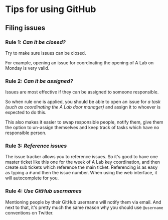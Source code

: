 # Tips for using GitHub

## Filing issues

### Rule 1: _Can it be closed?_

Try to make sure issues can be closed.

For example, opening an issue for coordinating the opening of A Lab on Monday is very valid.

### Rule 2: _Can it be assigned?_

Issues are most effective if they can be assigned to someone responsible.

So when rule one is applied, you should be able to open an issue for _a task (such as coordinating the A Lab door manager)_ and assign it to whoever is expected to do this.

This also makes it easier to swap responsible people, notify them, give them the option to un-assign themselves and keep track of tasks which have no responsible person.

### Rule 3: _Reference issues_

The issue tracker allows you to reference issues. So it's good to have one master ticket like this one for the week of A Lab key coordination, and then create sub tickets which reference the main ticket. Referencing is as easy as typing a `#` and then the issue number. When using the web interface, it will autocomplete for you.

### Rule 4: _Use GitHub usernames_

Mentioning people by their GitHub username will notify them via email. And next to that, it's pretty much the same reason why you should use `@username` conventions on Twitter.
